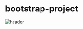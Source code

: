 # bootstrap-project
![header](https://github.com/Hafsa-Kanwal/Big-Bite/assets/141765204/b86ac8d0-933e-4e90-8c75-1bf8d6069f71)


